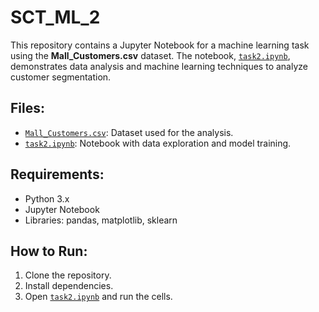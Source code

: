 # SCT_ML_2

This repository contains a Jupyter Notebook for a machine learning task using the **Mall_Customers.csv** dataset. The notebook, [`task2.ipynb`](https://github.com/pavani-1510/SCT_ML_2/blob/main/task2.ipynb), demonstrates data analysis and machine learning techniques to analyze customer segmentation.

## Files:
- [`Mall_Customers.csv`](https://github.com/pavani-1510/SCT_ML_2/blob/main/Mall_Customers.csv): Dataset used for the analysis.
- [`task2.ipynb`](https://github.com/pavani-1510/SCT_ML_2/blob/main/task2.ipynb): Notebook with data exploration and model training.

## Requirements:
- Python 3.x
- Jupyter Notebook
- Libraries: pandas, matplotlib, sklearn

## How to Run:
1. Clone the repository.
2. Install dependencies.
3. Open [`task2.ipynb`](https://github.com/pavani-1510/SCT_ML_2/blob/main/task2.ipynb) and run the cells.
